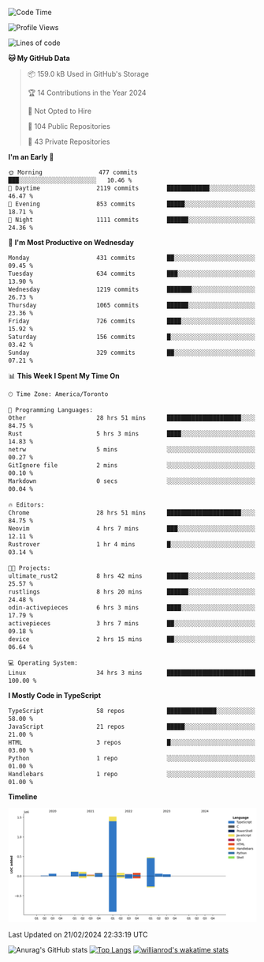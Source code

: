 <!--START_SECTION:waka-->
![Code Time](http://img.shields.io/badge/Code%20Time-1%2C224%20hrs%2037%20mins-blue)

![Profile Views](http://img.shields.io/badge/Profile%20Views-1-blue)

![Lines of code](https://img.shields.io/badge/From%20Hello%20World%20I%27ve%20Written-2.7%20million%20lines%20of%20code-blue)

**🐱 My GitHub Data** 

> 📦 159.0 kB Used in GitHub's Storage 
 > 
> 🏆 14 Contributions in the Year 2024
 > 
> 🚫 Not Opted to Hire
 > 
> 📜 104 Public Repositories 
 > 
> 🔑 43 Private Repositories 
 > 
**I'm an Early 🐤** 

```text
🌞 Morning                477 commits         ███░░░░░░░░░░░░░░░░░░░░░░   10.46 % 
🌆 Daytime                2119 commits        ████████████░░░░░░░░░░░░░   46.47 % 
🌃 Evening                853 commits         █████░░░░░░░░░░░░░░░░░░░░   18.71 % 
🌙 Night                  1111 commits        ██████░░░░░░░░░░░░░░░░░░░   24.36 % 
```
📅 **I'm Most Productive on Wednesday** 

```text
Monday                   431 commits         ██░░░░░░░░░░░░░░░░░░░░░░░   09.45 % 
Tuesday                  634 commits         ███░░░░░░░░░░░░░░░░░░░░░░   13.90 % 
Wednesday                1219 commits        ███████░░░░░░░░░░░░░░░░░░   26.73 % 
Thursday                 1065 commits        ██████░░░░░░░░░░░░░░░░░░░   23.36 % 
Friday                   726 commits         ████░░░░░░░░░░░░░░░░░░░░░   15.92 % 
Saturday                 156 commits         █░░░░░░░░░░░░░░░░░░░░░░░░   03.42 % 
Sunday                   329 commits         ██░░░░░░░░░░░░░░░░░░░░░░░   07.21 % 
```


📊 **This Week I Spent My Time On** 

```text
🕑︎ Time Zone: America/Toronto

💬 Programming Languages: 
Other                    28 hrs 51 mins      █████████████████████░░░░   84.75 % 
Rust                     5 hrs 3 mins        ████░░░░░░░░░░░░░░░░░░░░░   14.83 % 
netrw                    5 mins              ░░░░░░░░░░░░░░░░░░░░░░░░░   00.27 % 
GitIgnore file           2 mins              ░░░░░░░░░░░░░░░░░░░░░░░░░   00.10 % 
Markdown                 0 secs              ░░░░░░░░░░░░░░░░░░░░░░░░░   00.04 % 

🔥 Editors: 
Chrome                   28 hrs 51 mins      █████████████████████░░░░   84.75 % 
Neovim                   4 hrs 7 mins        ███░░░░░░░░░░░░░░░░░░░░░░   12.11 % 
Rustrover                1 hr 4 mins         █░░░░░░░░░░░░░░░░░░░░░░░░   03.14 % 

🐱‍💻 Projects: 
ultimate_rust2           8 hrs 42 mins       ██████░░░░░░░░░░░░░░░░░░░   25.57 % 
rustlings                8 hrs 20 mins       ██████░░░░░░░░░░░░░░░░░░░   24.48 % 
odin-activepieces        6 hrs 3 mins        ████░░░░░░░░░░░░░░░░░░░░░   17.79 % 
activepieces             3 hrs 7 mins        ██░░░░░░░░░░░░░░░░░░░░░░░   09.18 % 
device                   2 hrs 15 mins       ██░░░░░░░░░░░░░░░░░░░░░░░   06.64 % 

💻 Operating System: 
Linux                    34 hrs 3 mins       █████████████████████████   100.00 % 
```

**I Mostly Code in TypeScript** 

```text
TypeScript               58 repos            ██████████████░░░░░░░░░░░   58.00 % 
JavaScript               21 repos            █████░░░░░░░░░░░░░░░░░░░░   21.00 % 
HTML                     3 repos             █░░░░░░░░░░░░░░░░░░░░░░░░   03.00 % 
Python                   1 repo              ░░░░░░░░░░░░░░░░░░░░░░░░░   01.00 % 
Handlebars               1 repo              ░░░░░░░░░░░░░░░░░░░░░░░░░   01.00 % 
```



**Timeline**

![Lines of Code chart](https://raw.githubusercontent.com/wise-introvert/wise-introvert/master/assets/bar_graph.png)


 Last Updated on 21/02/2024 22:33:19 UTC
<!--END_SECTION:waka-->

![Anurag's GitHub stats](https://github-readme-stats.vercel.app/api?username=wise-introvert&count_private=true&show_icons=true)
[![Top Langs](https://github-readme-stats.vercel.app/api/top-langs/?username=wise-introvert&langs_count=10)](https://github.com/anuraghazra/github-readme-stats)
[![willianrod's wakatime stats](https://github-readme-stats.vercel.app/api/wakatime?username=wiseintrovert)](https://github.com/anuraghazra/github-readme-stats)
